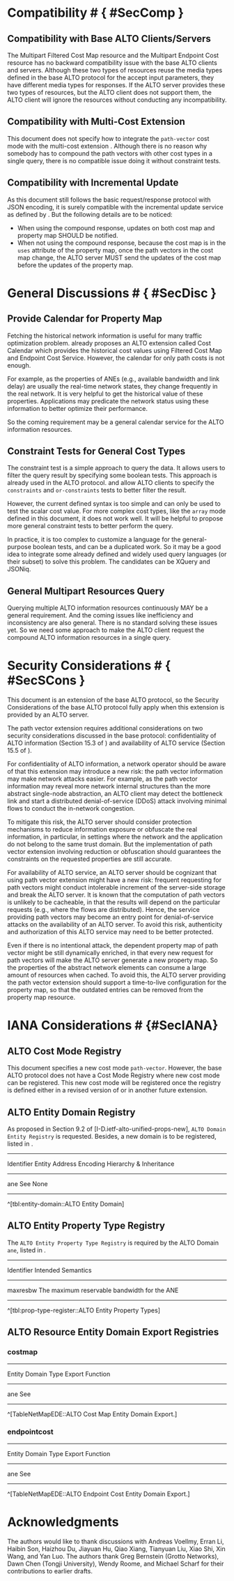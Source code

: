 # Compatibility # { #SecComp }

## Compatibility with Base ALTO Clients/Servers

<!-- Legacy ALTO clients SHOULD NOT send queries with the path-vector extension and ALTO servers with this extension SHOULD NOT have any compatibility issue. Legacy ALTO servers do not support cost types with cost mode being "array" and cost metric being "ane-path", so they MUST NOT announce the extended cost types in IRD. Thus, ALTO clients MUST NOT send queries specified in this extension to base ALTO servers according to Section 11.3.2.3 [](#RFC7285). -->

The Multipart Filtered Cost Map resource and the Multipart Endpoint Cost
resource has no backward compatibility issue with the base ALTO clients and
servers. Although these two types of resources reuse the media types defined in
the base ALTO protocol for the accept input parameters, they have different
media types for responses. If the ALTO server provides these two types of
resources, but the ALTO client does not support them, the ALTO client will
ignore the resources without conducting any incompatibility.

<!--
The path vector extension on Filtered Cost Map and Endpoint Cost Service is
backward compatible with the base ALTO protocol:

- If the ALTO server provides extended capabilities `dependent-property-map` and
  `allow-compound-response` for Filtered Cost Map or Endpoint Cost Service, but
  the client only supports the base ALTO protocol, then the client will ignore
  those capabilities without conducting any incompatibility.
- If the client sends a request with the input parameter `properties`, but the
  server only supports the base ALTO protocol, the server will ignore this
  field.
-->

## Compatibility with Multi-Cost Extension ##

<!-- FIXME: path-vector cannot be used in multi-cost, also no reason -->

This document does not specify how to integrate the `path-vector` cost mode with
the multi-cost extension [](#RFC8189). Although there is no reason why somebody
has to compound the path vectors with other cost types in a single query, there
is no compatible issue doing it without constraint tests.

<!--
As [](#fcm-cap) mentions, the syntax and semantics of whether `constraints` or
`or-constraints` field for the `array` cost mode is not specified in this
document. So if an ALTO server provides a resource with the `array` cost mode
and the capability `cost-constraints` or `testable-cost-types-names`, the ALTO
client MAY ignore the capability `cost-constraints` or
`testable-cost-types-names` unless the implementation or future documents
specify the behavior.
-->

<!--
Cost type path-vector is not a testable cost type. Any format of constraints
SHOULD NOT be applied to cost type path-vector in order for multi-cost to
support the path-vector extension. Specifically,

- Cost type path-vector MUST NOT be included in `testable-cost-types-names` or
  `testable-cost-types`.
- When `testable-cost-types-names` is omitted in the `capabilities` and
  `testable-cost-types` is omitted in the input parameters, `constraints` or
  `or-constraints` SHOULD NOT add any format of constraints on cost type
  path-vector.
-->

## Compatibility with Incremental Update ##

<!-- FIXME: using resource-id header in MIME part -->

As this document still follows the basic request/response protocol with JSON
encoding, it is surely compatible with the incremental update service as defined
by [](#I-D.ietf-alto-incr-update-sse). But the following details are to be
noticed:

- When using the compound response, updates on both cost map and property map
  SHOULD be notified.
- When not using the compound response, because the cost map is in the `uses`
  attribute of the property map, once the path vectors in the cost map change,
  the ALTO server MUST send the updates of the cost map before the updates of
  the property map.

<!--
[](#I-D.ietf-alto-incr-update-sse) defines incremental updates to ALTO resources
and hence it can be applied to the path-vector resource defined in this
document.
-->

<!-- [x] allows both JSON merge and JSON patch to encode incremental changes. Between these two encoding formats, JSON merge patch does not handle array changes efficeintly, and path vector changes are likely to involve array changes; therefore, it is RECOMMENDED that JSON merge patch be used to transport incremental changes. -->

<!--Incremental updates supported by SSE [english not clear] uses JSON merge patch or JSON patch to represent updates; however, JSON merge patch does not handle array changes well. So, If an SSE resource supports Path Vector, it is RECOMMENDED to use JSON patch to send updates.-->

<!-- Design: Make prop-map reference the [endpoint-]cost-map. When subscribe the incremental update for the prop-map resource, it will publish the update for dependent [endpoint-]cost-map first. -->

# General Discussions # { #SecDisc }

## Provide Calendar for Property Map ##

<!-- TODO: Logic is not clear. Revise this section. -->

Fetching the historical network information is useful for many traffic
optimization problem. [](#I-D.ietf-alto-cost-calendar) already proposes an ALTO
extension called Cost Calendar which provides the historical cost values using
Filtered Cost Map and Endpoint Cost Service. However, the calendar for only
path costs is not enough.

For example, as the properties of ANEs (e.g., available bandwidth and link
delay) are usually the real-time network states, they change frequently in
the real network. It is very helpful to get the historical value of these
properties. Applications may predicate the network status using these
information to better optimize their performance.

So the coming requirement may be a general calendar service for the ALTO
information resources.

<!--
Cost Calendar is proposed as a useful ALTO extension to provide the historical
cost values for Filtered Cost Map Service and Endpoint Cost Service. Since path
vector is an extension to these services, it SHOULD be compatible with Cost
Calendar extension.

However, the calendar of a path-vector (Endpoint) Cost Map is insufficient for
the application which requires the historical data of routing state information.
The (Endpoint) Cost Map can only provide the changes of the paths. But more
useful information is the history of network element properties which are
recorded in the dependent Network Element Property Map.

Before the Unified Property Map is introduced as an ALTO extension, Filtered
Cost Map Service and Endpoint Cost Service are the only resources which require
the calendar supported. Because other resources don't have to be updated
frequently. But Network Element Property Map as a use case of Unified Property
Map will collect the real-time information of the network. It SHOULD be updated
as soon as possible once the metrics of network elements change.

So the requirement is to provide a general calendar extension which not only
meets the Filtered Cost Map and Endpoint Cost Service but also applies to the
Property Map Service.
-->

## Constraint Tests for General Cost Types ##

The constraint test is a simple approach to query the data. It allows users to
filter the query result by specifying some boolean tests. This approach is
already used in the ALTO protocol. [](#RFC7285) and [](#RFC8189) allow ALTO
clients to specify the `constraints` and `or-constraints` tests to better
filter the result.

However, the current defined syntax is too simple and can only be used to test the
scalar cost value. For more complex cost types, like the `array` mode defined
in this document, it does not work well. It will be helpful to propose more
general constraint tests to better perform the query.

In practice, it is too complex to customize a language for the general-purpose
boolean tests, and can be a duplicated work. So it may be a good idea to
integrate some already defined and widely used query languages (or their
subset) to solve this problem. The candidates can be XQuery and JSONiq.

## General Multipart Resources Query ##

Querying multiple ALTO information resources continuously MAY be a general
requirement. And the coming issues like inefficiency and inconsistency are also
general. There is no standard solving these issues yet. So we need some approach
to make the ALTO client request the compound ALTO information resources in a
single query.

# Security Considerations # { #SecSCons }

This document is an extension of the base ALTO protocol, so the Security
Considerations [](#RFC7285) of the base ALTO protocol fully apply when this
extension is provided by an ALTO server.

<!-- Additional security considerations -->

<!-- ## Privacy Concerns { #pricon } -->

The path vector extension requires additional considerations on two security
considerations discussed in the base protocol: confidentiality of ALTO
information (Section 15.3 of [](#RFC7285)) and availability of ALTO service
(Section 15.5 of [](#RFC7285)).

For confidentiality of ALTO information, a network operator should be aware of
that this extension may introduce a new risk: the path vector information may
make network attacks easier. For example, as the path vector information may
reveal more network internal structures than the more abstract single-node
abstraction, an ALTO client may detect the bottleneck link and start
a distributed denial-of-service (DDoS) attack involving minimal flows to conduct the
in-network congestion.

To mitigate this risk, the ALTO server should consider protection mechanisms to
reduce information exposure or obfuscate the real information, in particular,
in settings where the network and the application do not belong to the same
trust domain. But the implementation of path vector extension involving
reduction or obfuscation should guarantees the constraints on the requested
properties are still accurate.

<!--
On the other hand, in a setting of the same trust domain, a key benefit
of the path-vector abstraction is to reduce information transferred from the network
to the application.
-->

For availability of ALTO service, an ALTO server should be cognizant that using
path vector extension might have a new risk: frequent requesting for path
vectors might conduct intolerable increment of the server-side storage and
break the ALTO server. It is known that the computation of path vectors is
unlikely to be cacheable, in that the results will depend on the particular
requests (e.g., where the flows are distributed). Hence, the service providing
path vectors may become an entry point for denial-of-service attacks on the
availability of an ALTO server. To avoid this risk, authenticity and
authorization of this ALTO service may need to be better protected.

Even if there is no intentional attack, the dependent property map of path
vector might be still dynamically enriched, in that every new request for path
vectors will make the ALTO server generate a new property map. So the
properties of the abstract network elements can consume a large amount of
resources when cached. To avoid this, the ALTO server providing the path vector
extension should support a time-to-live configuration for the property map, so
that the outdated entries can be removed from the property map resource.

<!-- ## Resource Consumption on ALTO Servers # { #TTL } -->

# IANA Considerations # {#SecIANA}

## ALTO Cost Mode Registry ##

This document specifies a new cost mode `path-vector`. However, the base ALTO protocol
does not have a Cost Mode Registry where new cost mode can be registered. This
new cost mode will be registered once the registry is defined either in a
revised version of [](#RFC7285) or in another future extension.

## ALTO Entity Domain Registry ##

As proposed in Section 9.2 of [I-D.ietf-alto-unified-props-new], `ALTO Domain
Entity Registry` is requested. Besides, a new domain is to be registered, listed in
[](#tbl:entity-domain).

--------------------------------------------------------------
Identifier Entity Address Encoding Hierarchy &amp; Inheritance
---------- ----------------------- ---------------------------
ane        See [](#entity-address) None

--------------------------------------------------------------

^[tbl:entity-domain::ALTO Entity Domain]

## ALTO Entity Property Type Registry ##

The `ALTO Entity Property Type Registry` is required by the
ALTO Domain `ane`, listed in [](#tbl:prop-type-register).

------------------------------------
Identifier    Intended Semantics
------------  ----------------------
maxresbw      The maximum reservable
              bandwidth for the ANE


------------------------------------

^[tbl:prop-type-register::ALTO Entity Property Types]

## ALTO Resource Entity Domain Export Registries ##

### costmap

---------------------------------------
Entity Domain Type Export Function
------------------ --------------------
ane                See [](#costmap-ede)

---------------------------------------

^[TableNetMapEDE::ALTO Cost Map Entity Domain Export.]

### endpointcost

----------------------------------
Entity Domain Type Export Function
------------------ ---------------
ane                See [](#ec-ede)

----------------------------------

^[TableNetMapEDE::ALTO Endpoint Cost Entity Domain Export.]

# Acknowledgments #

The authors would like to thank discussions with Andreas
Voellmy, Erran Li, Haibin Son, Haizhou Du, Jiayuan Hu, Qiao Xiang, Tianyuan Liu,
Xiao Shi, Xin Wang, and Yan Luo. The authors thank Greg Bernstein (Grotto Networks),
Dawn Chen (Tongji University), Wendy Roome, and Michael Scharf for
their contributions to earlier drafts.
